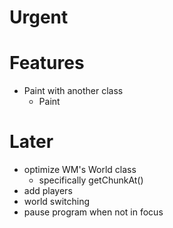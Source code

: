 # Urgent
# Features
- Paint with another class
  - Paint
# Later
- optimize WM's World class
  - specifically getChunkAt()
- add players
- world switching
- pause program when not in focus